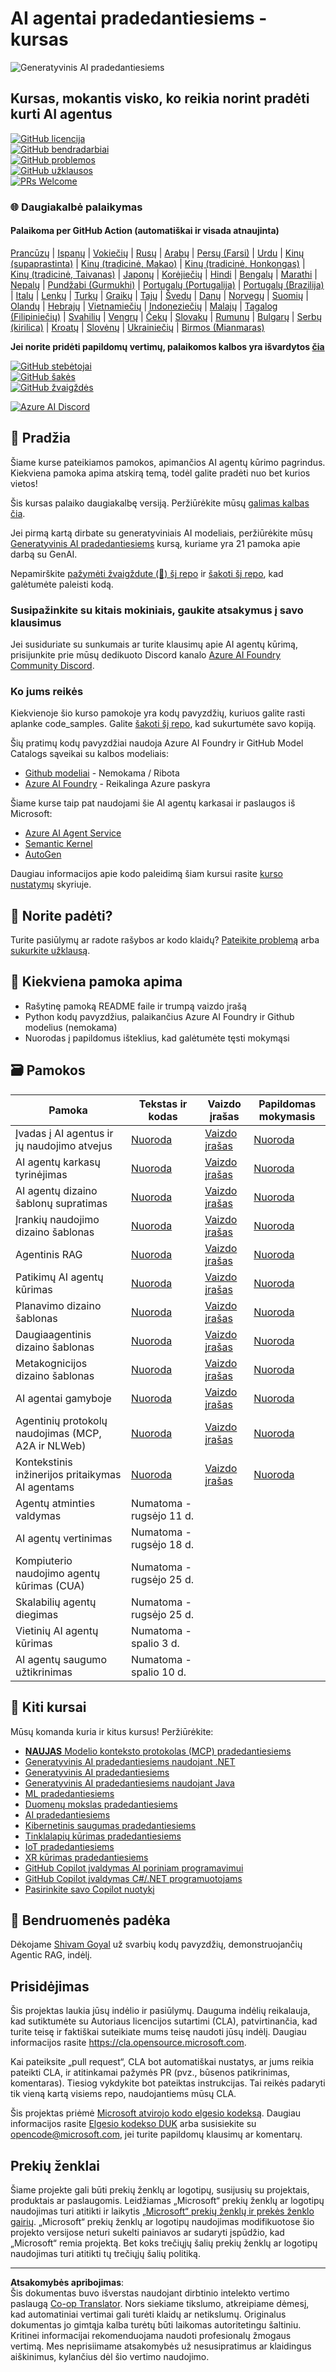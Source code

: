 <!--
CO_OP_TRANSLATOR_METADATA:
{
  "original_hash": "525a30a46e4451e243da0bb866d0f5f0",
  "translation_date": "2025-09-04T09:30:39+00:00",
  "source_file": "README.md",
  "language_code": "lt"
}
-->
# AI agentai pradedantiesiems - kursas

![Generatyvinis AI pradedantiesiems](../../translated_images/repo-thumbnailv2.06f4a48036fde647f6ba4eb19f5651babe59bb30e972748afb349e47725d7601.lt.png)

## Kursas, mokantis visko, ko reikia norint pradėti kurti AI agentus

[![GitHub licencija](https://img.shields.io/github/license/microsoft/ai-agents-for-beginners.svg)](https://github.com/microsoft/ai-agents-for-beginners/blob/master/LICENSE?WT.mc_id=academic-105485-koreyst)  
[![GitHub bendradarbiai](https://img.shields.io/github/contributors/microsoft/ai-agents-for-beginners.svg)](https://GitHub.com/microsoft/ai-agents-for-beginners/graphs/contributors/?WT.mc_id=academic-105485-koreyst)  
[![GitHub problemos](https://img.shields.io/github/issues/microsoft/ai-agents-for-beginners.svg)](https://GitHub.com/microsoft/ai-agents-for-beginners/issues/?WT.mc_id=academic-105485-koreyst)  
[![GitHub užklausos](https://img.shields.io/github/issues-pr/microsoft/ai-agents-for-beginners.svg)](https://GitHub.com/microsoft/ai-agents-for-beginners/pulls/?WT.mc_id=academic-105485-koreyst)  
[![PRs Welcome](https://img.shields.io/badge/PRs-welcome-brightgreen.svg?style=flat-square)](http://makeapullrequest.com?WT.mc_id=academic-105485-koreyst)  

### 🌐 Daugiakalbė palaikymas

#### Palaikoma per GitHub Action (automatiškai ir visada atnaujinta)

[Prancūzų](../fr/README.md) | [Ispanų](../es/README.md) | [Vokiečių](../de/README.md) | [Rusų](../ru/README.md) | [Arabų](../ar/README.md) | [Persų (Farsi)](../fa/README.md) | [Urdu](../ur/README.md) | [Kinų (supaprastinta)](../zh/README.md) | [Kinų (tradicinė, Makao)](../mo/README.md) | [Kinų (tradicinė, Honkongas)](../hk/README.md) | [Kinų (tradicinė, Taivanas)](../tw/README.md) | [Japonų](../ja/README.md) | [Korėjiečių](../ko/README.md) | [Hindi](../hi/README.md) | [Bengalų](../bn/README.md) | [Marathi](../mr/README.md) | [Nepalų](../ne/README.md) | [Pundžabi (Gurmukhi)](../pa/README.md) | [Portugalų (Portugalija)](../pt/README.md) | [Portugalų (Brazilija)](../br/README.md) | [Italų](../it/README.md) | [Lenkų](../pl/README.md) | [Turkų](../tr/README.md) | [Graikų](../el/README.md) | [Tajų](../th/README.md) | [Švedų](../sv/README.md) | [Danų](../da/README.md) | [Norvegų](../no/README.md) | [Suomių](../fi/README.md) | [Olandų](../nl/README.md) | [Hebrajų](../he/README.md) | [Vietnamiečių](../vi/README.md) | [Indoneziečių](../id/README.md) | [Malajų](../ms/README.md) | [Tagalog (Filipiniečių)](../tl/README.md) | [Svahilių](../sw/README.md) | [Vengrų](../hu/README.md) | [Čekų](../cs/README.md) | [Slovakų](../sk/README.md) | [Rumunų](../ro/README.md) | [Bulgarų](../bg/README.md) | [Serbų (kirilica)](../sr/README.md) | [Kroatų](../hr/README.md) | [Slovėnų](../sl/README.md) | [Ukrainiečių](../uk/README.md) | [Birmos (Mianmaras)](../my/README.md)

**Jei norite pridėti papildomų vertimų, palaikomos kalbos yra išvardytos [čia](https://github.com/Azure/co-op-translator/blob/main/getting_started/supported-languages.md)**

[![GitHub stebėtojai](https://img.shields.io/github/watchers/microsoft/ai-agents-for-beginners.svg?style=social&label=Watch)](https://GitHub.com/microsoft/ai-agents-for-beginners/watchers/?WT.mc_id=academic-105485-koreyst)  
[![GitHub šakės](https://img.shields.io/github/forks/microsoft/ai-agents-for-beginners.svg?style=social&label=Fork)](https://GitHub.com/microsoft/ai-agents-for-beginners/network/?WT.mc_id=academic-105485-koreyst)  
[![GitHub žvaigždės](https://img.shields.io/github/stars/microsoft/ai-agents-for-beginners.svg?style=social&label=Star)](https://GitHub.com/microsoft/ai-agents-for-beginners/stargazers/?WT.mc_id=academic-105485-koreyst)  

[![Azure AI Discord](https://dcbadge.limes.pink/api/server/kzRShWzttr)](https://discord.gg/kzRShWzttr)

## 🌱 Pradžia

Šiame kurse pateikiamos pamokos, apimančios AI agentų kūrimo pagrindus. Kiekviena pamoka apima atskirą temą, todėl galite pradėti nuo bet kurios vietos!

Šis kursas palaiko daugiakalbę versiją. Peržiūrėkite mūsų [galimas kalbas čia](../..).  

Jei pirmą kartą dirbate su generatyviniais AI modeliais, peržiūrėkite mūsų [Generatyvinis AI pradedantiesiems](https://aka.ms/genai-beginners) kursą, kuriame yra 21 pamoka apie darbą su GenAI.

Nepamirškite [pažymėti žvaigždute (🌟) šį repo](https://docs.github.com/en/get-started/exploring-projects-on-github/saving-repositories-with-stars?WT.mc_id=academic-105485-koreyst) ir [šakoti šį repo](https://github.com/microsoft/ai-agents-for-beginners/fork), kad galėtumėte paleisti kodą.

### Susipažinkite su kitais mokiniais, gaukite atsakymus į savo klausimus

Jei susiduriate su sunkumais ar turite klausimų apie AI agentų kūrimą, prisijunkite prie mūsų dedikuoto Discord kanalo [Azure AI Foundry Community Discord](https://aka.ms/ai-agents/discord).

### Ko jums reikės

Kiekvienoje šio kurso pamokoje yra kodų pavyzdžių, kuriuos galite rasti aplanke code_samples. Galite [šakoti šį repo](https://github.com/microsoft/ai-agents-for-beginners/fork), kad sukurtumėte savo kopiją.  

Šių pratimų kodų pavyzdžiai naudoja Azure AI Foundry ir GitHub Model Catalogs sąveikai su kalbos modeliais:

- [Github modeliai](https://aka.ms/ai-agents-beginners/github-models) - Nemokama / Ribota  
- [Azure AI Foundry](https://aka.ms/ai-agents-beginners/ai-foundry) - Reikalinga Azure paskyra  

Šiame kurse taip pat naudojami šie AI agentų karkasai ir paslaugos iš Microsoft:

- [Azure AI Agent Service](https://aka.ms/ai-agents-beginners/ai-agent-service)  
- [Semantic Kernel](https://aka.ms/ai-agents-beginners/semantic-kernel)  
- [AutoGen](https://aka.ms/ai-agents/autogen)  

Daugiau informacijos apie kodo paleidimą šiam kursui rasite [kurso nustatymų](./00-course-setup/README.md) skyriuje.

## 🙏 Norite padėti?

Turite pasiūlymų ar radote rašybos ar kodo klaidų? [Pateikite problemą](https://github.com/microsoft/ai-agents-for-beginners/issues?WT.mc_id=academic-105485-koreyst) arba [sukurkite užklausą](https://github.com/microsoft/ai-agents-for-beginners/pulls?WT.mc_id=academic-105485-koreyst).

## 📂 Kiekviena pamoka apima

- Rašytinę pamoką README faile ir trumpą vaizdo įrašą  
- Python kodų pavyzdžius, palaikančius Azure AI Foundry ir Github modelius (nemokama)  
- Nuorodas į papildomus išteklius, kad galėtumėte tęsti mokymąsi  

## 🗃️ Pamokos

| **Pamoka**                                   | **Tekstas ir kodas**                              | **Vaizdo įrašas**                                           | **Papildomas mokymasis**                                                              |
|----------------------------------------------|--------------------------------------------------|------------------------------------------------------------|---------------------------------------------------------------------------------------|
| Įvadas į AI agentus ir jų naudojimo atvejus  | [Nuoroda](./01-intro-to-ai-agents/README.md)     | [Vaizdo įrašas](https://youtu.be/3zgm60bXmQk?si=z8QygFvYQv-9WtO1)  | [Nuoroda](https://aka.ms/ai-agents-beginners/collection?WT.mc_id=academic-105485-koreyst) |
| AI agentų karkasų tyrinėjimas                | [Nuoroda](./02-explore-agentic-frameworks/README.md) | [Vaizdo įrašas](https://youtu.be/ODwF-EZo_O8?si=Vawth4hzVaHv-u0H)  | [Nuoroda](https://aka.ms/ai-agents-beginners/collection?WT.mc_id=academic-105485-koreyst) |
| AI agentų dizaino šablonų supratimas         | [Nuoroda](./03-agentic-design-patterns/README.md) | [Vaizdo įrašas](https://youtu.be/m9lM8qqoOEA?si=BIzHwzstTPL8o9GF)  | [Nuoroda](https://aka.ms/ai-agents-beginners/collection?WT.mc_id=academic-105485-koreyst) |
| Įrankių naudojimo dizaino šablonas           | [Nuoroda](./04-tool-use/README.md)               | [Vaizdo įrašas](https://youtu.be/vieRiPRx-gI?si=2z6O2Xu2cu_Jz46N)  | [Nuoroda](https://aka.ms/ai-agents-beginners/collection?WT.mc_id=academic-105485-koreyst) |
| Agentinis RAG                                | [Nuoroda](./05-agentic-rag/README.md)            | [Vaizdo įrašas](https://youtu.be/WcjAARvdL7I?si=gKPWsQpKiIlDH9A3)  | [Nuoroda](https://aka.ms/ai-agents-beginners/collection?WT.mc_id=academic-105485-koreyst) |
| Patikimų AI agentų kūrimas                   | [Nuoroda](./06-building-trustworthy-agents/README.md) | [Vaizdo įrašas](https://youtu.be/iZKkMEGBCUQ?si=jZjpiMnGFOE9L8OK) | [Nuoroda](https://aka.ms/ai-agents-beginners/collection?WT.mc_id=academic-105485-koreyst) |
| Planavimo dizaino šablonas                   | [Nuoroda](./07-planning-design/README.md)        | [Vaizdo įrašas](https://youtu.be/kPfJ2BrBCMY?si=6SC_iv_E5-mzucnC)  | [Nuoroda](https://aka.ms/ai-agents-beginners/collection?WT.mc_id=academic-105485-koreyst) |
| Daugiaagentinis dizaino šablonas             | [Nuoroda](./08-multi-agent/README.md)            | [Vaizdo įrašas](https://youtu.be/V6HpE9hZEx0?si=rMgDhEu7wXo2uo6g)  | [Nuoroda](https://aka.ms/ai-agents-beginners/collection?WT.mc_id=academic-105485-koreyst) |
| Metakognicijos dizaino šablonas              | [Nuoroda](./09-metacognition/README.md)          | [Vaizdo įrašas](https://youtu.be/His9R6gw6Ec?si=8gck6vvdSNCt6OcF)  | [Nuoroda](https://aka.ms/ai-agents-beginners/collection?WT.mc_id=academic-105485-koreyst) |
| AI agentai gamyboje                         | [Nuoroda](./10-ai-agents-production/README.md)   | [Vaizdo įrašas](https://youtu.be/l4TP6IyJxmQ?si=31dnhexRo6yLRJDl)  | [Nuoroda](https://aka.ms/ai-agents-beginners/collection?WT.mc_id=academic-105485-koreyst) |
| Agentinių protokolų naudojimas (MCP, A2A ir NLWeb) | [Nuoroda](./11-agentic-protocols/README.md)      | [Vaizdo įrašas](https://youtu.be/X-Dh9R3Opn8)                                 | [Nuoroda](https://aka.ms/ai-agents-beginners/collection?WT.mc_id=academic-105485-koreyst) |
| Kontekstinis inžinerijos pritaikymas AI agentams | [Nuoroda](./12-context-engineering/README.md) | [Vaizdo įrašas](https://youtu.be/F5zqRV7gEag) | [Nuoroda](https://aka.ms/ai-agents-beginners/collection?WT.mc_id=academic-105485-koreyst) |
| Agentų atminties valdymas                        | Numatoma - rugsėjo 11 d.                        |                                              |                                                                                        |
| AI agentų vertinimas                             | Numatoma - rugsėjo 18 d.                        |                                              |                                                                                        |
| Kompiuterio naudojimo agentų kūrimas (CUA)       | Numatoma - rugsėjo 25 d.                        |                                              |                                                                                        |
| Skalabilių agentų diegimas                       | Numatoma - rugsėjo 25 d.                        |                                              |                                                                                        |
| Vietinių AI agentų kūrimas                       | Numatoma - spalio 3 d.                          |                                              |                                                                                        |
| AI agentų saugumo užtikrinimas                   | Numatoma - spalio 10 d.                         |                                              |                                                                                        |

## 🎒 Kiti kursai

Mūsų komanda kuria ir kitus kursus! Peržiūrėkite:

- [**NAUJAS** Modelio konteksto protokolas (MCP) pradedantiesiems](https://github.com/microsoft/mcp-for-beginners?WT.mc_id=academic-105485-koreyst)
- [Generatyvinis AI pradedantiesiems naudojant .NET](https://github.com/microsoft/Generative-AI-for-beginners-dotnet?WT.mc_id=academic-105485-koreyst)
- [Generatyvinis AI pradedantiesiems](https://github.com/microsoft/generative-ai-for-beginners?WT.mc_id=academic-105485-koreyst)
- [Generatyvinis AI pradedantiesiems naudojant Java](https://github.com/microsoft/generative-ai-for-beginners-java?WT.mc_id=academic-105485-koreyst)
- [ML pradedantiesiems](https://aka.ms/ml-beginners?WT.mc_id=academic-105485-koreyst)
- [Duomenų mokslas pradedantiesiems](https://aka.ms/datascience-beginners?WT.mc_id=academic-105485-koreyst)
- [AI pradedantiesiems](https://aka.ms/ai-beginners?WT.mc_id=academic-105485-koreyst)
- [Kibernetinis saugumas pradedantiesiems](https://github.com/microsoft/Security-101??WT.mc_id=academic-96948-sayoung)
- [Tinklalapių kūrimas pradedantiesiems](https://aka.ms/webdev-beginners?WT.mc_id=academic-105485-koreyst)
- [IoT pradedantiesiems](https://aka.ms/iot-beginners?WT.mc_id=academic-105485-koreyst)
- [XR kūrimas pradedantiesiems](https://github.com/microsoft/xr-development-for-beginners?WT.mc_id=academic-105485-koreyst)
- [GitHub Copilot įvaldymas AI poriniam programavimui](https://aka.ms/GitHubCopilotAI?WT.mc_id=academic-105485-koreyst)
- [GitHub Copilot įvaldymas C#/.NET programuotojams](https://github.com/microsoft/mastering-github-copilot-for-dotnet-csharp-developers?WT.mc_id=academic-105485-koreyst)
- [Pasirinkite savo Copilot nuotykį](https://github.com/microsoft/CopilotAdventures?WT.mc_id=academic-105485-koreyst)

## 🌟 Bendruomenės padėka

Dėkojame [Shivam Goyal](https://www.linkedin.com/in/shivam2003/) už svarbių kodų pavyzdžių, demonstruojančių Agentic RAG, indėlį.

## Prisidėjimas

Šis projektas laukia jūsų indėlio ir pasiūlymų. Dauguma indėlių reikalauja, kad sutiktumėte su
Autoriaus licencijos sutartimi (CLA), patvirtinančia, kad turite teisę ir faktiškai suteikiate mums
teisę naudoti jūsų indėlį. Daugiau informacijos rasite <https://cla.opensource.microsoft.com>.

Kai pateiksite „pull request“, CLA bot automatiškai nustatys, ar jums reikia pateikti CLA, ir atitinkamai pažymės PR (pvz., būsenos patikrinimas, komentaras). Tiesiog vykdykite bot pateiktas instrukcijas. Tai reikės padaryti tik vieną kartą visiems repo, naudojantiems mūsų CLA.

Šis projektas priėmė [Microsoft atvirojo kodo elgesio kodeksą](https://opensource.microsoft.com/codeofconduct/).
Daugiau informacijos rasite [Elgesio kodekso DUK](https://opensource.microsoft.com/codeofconduct/faq/) arba
susisiekite su [opencode@microsoft.com](mailto:opencode@microsoft.com), jei turite papildomų klausimų ar komentarų.

## Prekių ženklai

Šiame projekte gali būti prekių ženklų ar logotipų, susijusių su projektais, produktais ar paslaugomis. Leidžiamas „Microsoft“ prekių ženklų ar logotipų naudojimas turi atitikti ir laikytis
[„Microsoft“ prekių ženklų ir prekės ženklo gairių](https://www.microsoft.com/legal/intellectualproperty/trademarks/usage/general).
„Microsoft“ prekių ženklų ar logotipų naudojimas modifikuotose šio projekto versijose neturi sukelti painiavos ar sudaryti įspūdžio, kad „Microsoft“ remia projektą.
Bet koks trečiųjų šalių prekių ženklų ar logotipų naudojimas turi atitikti tų trečiųjų šalių politiką.

---

**Atsakomybės apribojimas**:  
Šis dokumentas buvo išverstas naudojant dirbtinio intelekto vertimo paslaugą [Co-op Translator](https://github.com/Azure/co-op-translator). Nors siekiame tikslumo, atkreipiame dėmesį, kad automatiniai vertimai gali turėti klaidų ar netikslumų. Originalus dokumentas jo gimtąja kalba turėtų būti laikomas autoritetingu šaltiniu. Kritinei informacijai rekomenduojama naudoti profesionalų žmogaus vertimą. Mes neprisiimame atsakomybės už nesusipratimus ar klaidingus aiškinimus, kylančius dėl šio vertimo naudojimo.